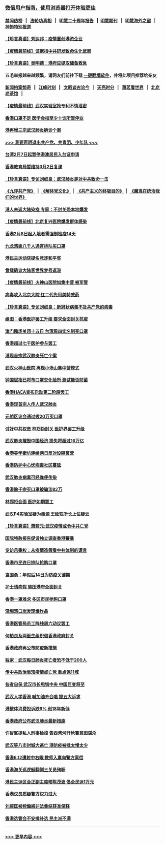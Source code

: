 ### [微信用户指南，使用浏览器打开体验更佳](https://github.com/gfw-breaker/banned-news1/blob/master/indexes/wechat-guide.md?t=0)
#### [禁闻热榜](热点新闻.md?t=0)  &nbsp;&nbsp;|&nbsp;&nbsp; [法轮功真相](https://github.com/gfw-breaker/truth/blob/master/README.md?t=0) &nbsp;&nbsp;|&nbsp;&nbsp; [明慧二十周年报告](https://github.com/gfw-breaker/mh-reports/blob/master/README.md?t=0) &nbsp;&nbsp;|&nbsp;&nbsp;[明慧期刊](https://github.com/gfw-breaker/mh-qikan) &nbsp;&nbsp;|&nbsp;&nbsp; [明慧海外之窗](https://github.com/gfw-breaker/mh-news/blob/master/README.md?t=0) &nbsp;&nbsp;|&nbsp;&nbsp; [神韵特别报道](https://github.com/gfw-breaker/mh-news/blob/master/shenyun.md?t=0)
#### [【珍言真语】刘达邦：疫情重创港资企业](../pages/nsc415/n11854274.md?t=02100802) 
#### [【疫情最前线】证据指中共研发致命生化武器](../pages/nsc415/n11853087.md?t=02100802) 
#### [【珍言真语】吴明德：港府应提取储备救急](../pages/nsc415/n11852734.md?t=02100802) 
#### 五毛举报越来越频繁，请网友们前往下载 [一键翻墙软件](https://github.com/gfw-breaker/ssr-accounts)，并将此项目推荐给亲友
#### [新闻拍案惊奇](https://github.com/gfw-breaker/banned-news1/blob/master/pages/link4.md) &nbsp;&nbsp;|&nbsp;&nbsp; [江峰时刻](https://github.com/gfw-breaker/banned-news1/blob/master/pages/link4.md) &nbsp;&nbsp;|&nbsp;&nbsp; [文昭谈古论今](https://github.com/gfw-breaker/banned-news1/blob/master/pages/link4.md) &nbsp;&nbsp;|&nbsp;&nbsp; [天亮时分](https://github.com/gfw-breaker/banned-news1/blob/master/pages/link4.md) &nbsp;&nbsp;|&nbsp;&nbsp; [萧茗看世界](https://github.com/gfw-breaker/banned-news1/blob/master/pages/link4.md) &nbsp;&nbsp;|&nbsp;&nbsp; [北京老茶馆](https://github.com/gfw-breaker/banned-news1/blob/master/pages/link4.md) &nbsp;&nbsp;|&nbsp;&nbsp; 
#### [【疫情最前线】武汉实验室抢专利不慎泄密](../pages/nsc415/n11850310.md?t=02100802) 
#### [香港口罩不足 医学会指至少十诊所暂停业](../pages/nsc415/n11850301.md?t=02100802) 
#### [港再增三宗武汉肺炎确诊个案](../pages/nsc415/n11850328.md?t=02100802) 
#### [>>> 我要声明退出共产党、共青团、少年队 <<<](https://github.com/begood0513/goodnews/blob/master/quit/letter.md) 
#### [台湾2月7日起暂停港澳居民入台证申请](../pages/nsc415/n11850304.md?t=02100802) 
#### [香港教育局暂维持3月2日复课](../pages/nsc415/n11850260.md?t=02100802) 
#### [【珍言真语】专访刘细良：武汉肺炎是对中共致命一击](../pages/nsc415/n11849934.md?t=02100802) 
#### [《九评共产党》](https://github.com/begood0513/9ping.md/blob/master/README.md) &nbsp;|&nbsp; [《解体党文化》](../../../../jtdwh.md/blob/master/README.md)  &nbsp;|&nbsp; [《共产主义的终极目的》](../../../../gczydzjmd.md/blob/master/README.md) &nbsp;|&nbsp; [《魔鬼在统治我们的世界》](../../../../mgztzwmdsj.md/blob/master/README.md) 
#### [港人未返大陆染疫 专家：不封关恐本地爆发](../pages/nsc415/n11848021.md?t=02100802) 
#### [【疫情最前线】北京复兴医院爆发群体感染](../pages/nsc415/n11847626.md?t=02100802) 
#### [香港2月8日起入境者需强制检疫14天](../pages/nsc415/n11847658.md?t=02100802) 
#### [九龙湾逾八千人通宵排队买口罩](../pages/nsc415/n11847647.md?t=02100802) 
#### [港民主运动获提名竞逐和平奖](../pages/nsc415/n11847633.md?t=02100802) 
#### [曾载确诊大陆客世界梦号返港](../pages/nsc415/n11847608.md?t=02100802) 
#### [【疫情最前线】火神山医院如集中营 被军管](../pages/nsc415/n11847524.md?t=02100802) 
#### [病毒攻入北京大院 红二代先用美特效药](../pages/nsc415/n11847427.md?t=02100802) 
#### [【珍言真语】专访刘细良：新冠状病毒不及共产党的病毒](../pages/nsc415/n11847164.md?t=02100802) 
#### [组图：香港医护罢工升级 要求全面封关抗疫](../pages/nsc415/n11844107.md?t=02100802) 
#### [澳门赌场关闭十五日 台湾周四实名制买口罩](../pages/nsc415/n11845083.md?t=02100802) 
#### [香港超过七千医护参与罢工](../pages/nsc415/n11845051.md?t=02100802) 
#### [港现首宗武汉肺炎死亡个案](../pages/nsc415/n11844998.md?t=02100802) 
#### [武汉火神山医院 再现小汤山集中营模式](../pages/nsc415/n11844763.md?t=02100802) 
#### [钟国斌指已将布口罩交化验所 测试能否防菌](../pages/nsc415/n11842783.md?t=02100802) 
#### [香港HAEA宣布启动第二阶段罢工](../pages/nsc415/n11842723.md?t=02100802) 
#### [香港现首宗人传人武汉肺炎](../pages/nsc415/n11842766.md?t=02100802) 
#### [元朗区议会通过拨20万买口罩](../pages/nsc415/n11842754.md?t=02100802) 
#### [讨好中共权贵 林郑伪封关 医护界罢工升级](../pages/nsc415/n11842359.md?t=02100802) 
#### [武汉肺炎摧毁中国经济 损失将超过16万亿](../pages/nsc415/n11839723.md?t=02100802) 
#### [香港美孚街坊连续两日反对设隔离营](../pages/nsc415/n11839962.md?t=02100802) 
#### [香港防护中心忧病毒社区蔓延](../pages/nsc415/n11839933.md?t=02100802) 
#### [武汉肺炎病毒可经粪便传染](../pages/nsc415/n11839939.md?t=02100802) 
#### [香港逾千宗买口罩被骗涉82万](../pages/nsc415/n11839914.md?t=02100802) 
#### [林郑拒会面 医护如期罢工](../pages/nsc415/n11839892.md?t=02100802) 
#### [武汉P4实验室疑为毒源 王延轶所长上位疑云](../pages/nsc415/n11835543.md?t=02100802) 
#### [【珍言真语】萧若元:武汉疫情或令中共亡党](../pages/nsc415/n11829394.md?t=02100802) 
#### [国际特赦报告促设独立调查香港警暴](../pages/nsc415/n11833845.md?t=02100802) 
#### [专访吕秉权：从疫情造假看中共体制的谎言](../pages/nsc415/n11833813.md?t=02100802) 
#### [香港市民连日排队抢购口罩](../pages/nsc415/n11833794.md?t=02100802) 
#### [袁国勇：年假后14日为防疫关键期](../pages/nsc415/n11831088.md?t=02100802) 
#### [护士请病假 施压港府全面封关](../pages/nsc415/n11831030.md?t=02100802) 
#### [香港一罩难求 多区市民抢购口罩](../pages/nsc415/n11831002.md?t=02100802) 
#### [深圳湾口岸发现爆炸品](../pages/nsc415/n11828802.md?t=02100802) 
#### [香港医管局员工阵线周六动议罢工](../pages/nsc415/n11828762.md?t=02100802) 
#### [何柏良及两医生组织倡香港政府封关](../pages/nsc415/n11828749.md?t=02100802) 
#### [香港政府再公布防疫新措施](../pages/nsc415/n11828716.md?t=02100802) 
#### [独家：武汉每日肺炎死亡者恐不低于200人](../pages/nsc415/n11828240.md?t=02100802) 
#### [传中共政治局知疫情或亡党 重点保11城](../pages/nsc415/n11828145.md?t=02100802) 
#### [各省自保 武汉市长甩锅中央 中国巨变将至](../pages/nsc415/n11828021.md?t=02100802) 
#### [武汉人学香港 喊加油齐合唱 提五大诉求](../pages/nsc415/n11827046.md?t=02100802) 
#### [港整体消费投诉跌6% 创18年新低](../pages/nsc415/n11817280.md?t=02100802) 
#### [香港政府公布武汉肺炎最新措施](../pages/nsc415/n11817152.md?t=02100802) 
#### [许智峯提私人刑事检控 告西湾河开枪警意图谋杀](../pages/nsc415/n11817132.md?t=02100802) 
#### [武汉等八市封城大逃亡 港防疫被批太慢太少](../pages/nsc415/n11817058.md?t=02100802) 
#### [香港6.12遭射中右眼 教师入禀向警方索偿](../pages/nsc415/n11814678.md?t=02100802) 
#### [香港海关巡逻艇翻侧三关员殉职](../pages/nsc415/n11814604.md?t=02100802) 
#### [港民主派区会正副主席晤陈茂波 倡全民派1万元](../pages/nsc415/n11814582.md?t=02100802) 
#### [香港议员质疑警方权力过大](../pages/nsc415/n11814560.md?t=02100802) 
#### [刘颕匡被控煽惑非法集结获准保释](../pages/nsc415/n11811727.md?t=02100802) 
#### [香港选管会不安排补选 民主派不满](../pages/nsc415/n11811691.md?t=02100802) 

----
#### [ >>> 更早内容 <<< ](../indexes/nsc415-earlier.md)
